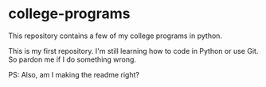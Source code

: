 # college-programs
This repository contains a few of my college programs in python.

This is my first repository. I'm still learning how to code in Python or use Git. So pardon me if I do something wrong.

PS: Also, am I making the readme right?
